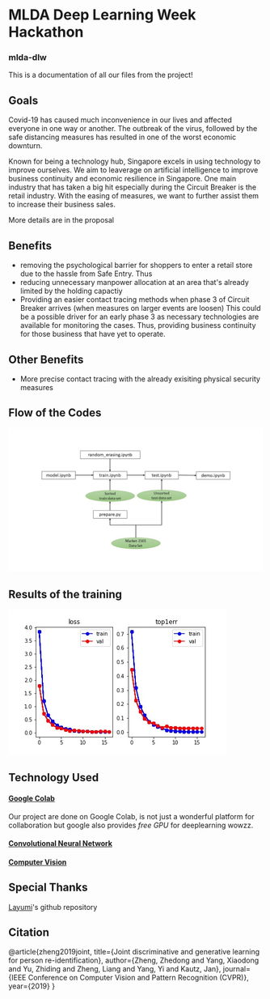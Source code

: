 
# MLDA Deep Learning Week Hackathon
### mlda-dlw
This is a documentation of all our files from the project! 

## Goals
Covid-19 has caused much inconvenience in our lives and affected everyone in one way or another. The outbreak of the virus, followed by the safe distancing measures has
resulted in one of the worst economic downturn.

Known for being a technology hub, Singapore excels in using technology to improve ourselves.
We aim to leaverage on artificial intelligence to improve business continuity and economic resilience in Singapore. 
One main industry that has taken a big hit especially during the Circuit Breaker is the retail industry.
With the easing of measures, we want to further assist them to increase their business sales. 

More details are in the proposal

## Benefits
- removing the psychological barrier for shoppers to enter a retail store due to the hassle from Safe Entry.
  Thus 
- reducing unnecessary manpower allocation at an area that's already limited by the holding capactiy
- Providing an easier contact tracing methods when phase 3 of Circuit Breaker arrives (when measures on larger events are loosen)
  This could be a possible driver for an early phase 3 as necessary technologies are available for monitoring the cases.
  Thus, providing business continuity for those business that have yet to operate.
## Other Benefits
- More precise contact tracing with the already exisiting physical security measures



## Flow of the Codes
![alt text](https://github.com/mlda-weiren/mlda-dlw/blob/main/Flowchart.jpg)

## Results of the training
![alt text](https://github.com/mlda-weiren/mlda-dlw/blob/main/train.jpg)


## Technology Used

#### [Google Colab](https://www.google.com/url?sa=t&rct=j&q=&esrc=s&source=web&cd=&cad=rja&uact=8&ved=2ahUKEwiw2P6AsbzsAhWFheYKHTYuBsMQFjAAegQIDhAD&url=https%3A%2F%2Fcolab.research.google.com%2F&usg=AOvVaw3A5aPK2kLFzKOzb6sOckVw)
Our project are done on Google Colab, is not just a wonderful platform for collaboration but google also provides *free GPU* for deeplearning wowzz.

#### [Convolutional Neural Network](https://www.sciencedirect.com/topics/engineering/convolutional-neural-network)

#### [Computer Vision](https://machinelearningmastery.com/what-is-computer-vision/)


## Special Thanks
[Layumi](https://github.com/layumi/Person_reID_baseline_pytorch)'s github repository

## Citation 
@article{zheng2019joint,
  title={Joint discriminative and generative learning for person re-identification},
  author={Zheng, Zhedong and Yang, Xiaodong and Yu, Zhiding and Zheng, Liang and Yang, Yi and Kautz, Jan},
  journal={IEEE Conference on Computer Vision and Pattern Recognition (CVPR)},
  year={2019}
}
